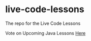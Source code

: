 # live-code-lessons
The repo for the Live Code Lessons

Vote on Upcoming Java Lessons [Here](https://github.com/the-mac/live-code-lessons/issues/1)
